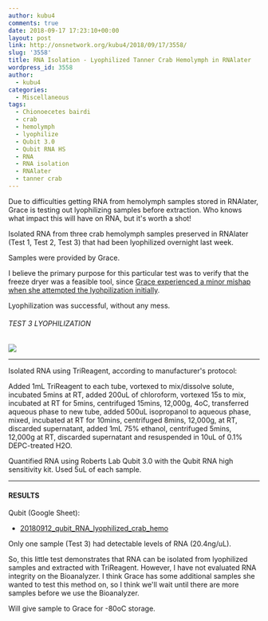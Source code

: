 ```yaml
---
author: kubu4
comments: true
date: 2018-09-17 17:23:10+00:00
layout: post
link: http://onsnetwork.org/kubu4/2018/09/17/3558/
slug: '3558'
title: RNA Isolation - Lyophilized Tanner Crab Hemolymph in RNAlater
wordpress_id: 3558
author:
  - kubu4
categories:
  - Miscellaneous
tags:
  - Chionoecetes bairdi
  - crab
  - hemolymph
  - lyophilize
  - Qubit 3.0
  - Qubit RNA HS
  - RNA
  - RNA isolation
  - RNAlater
  - tanner crab
---
```


Due to difficulties getting RNA from hemolymph samples stored in RNAlater, Grace is testing out lyophilizing samples before extraction. Who knows what impact this will have on RNA, but it's worth a shot!

Isolated RNA from three crab hemolymph samples preserved in RNAlater (Test 1, Test 2, Test 3) that had been lyophilized overnight last week.

Samples were provided by Grace.

I believe the primary purpose for this particular test was to verify that the freeze dryer was a feasible tool, since [Grace experienced a minor mishap when she attempted the lyohpilization initially](https://genefish.wordpress.com/2018/09/11/graces-notebook-samples-in-lyophilizer-got-all-over-the-place/).

Lyophilization was successful, without any mess.



###### TEST 3 LYOPHILIZATION



![](http://owl.fish.washington.edu/Athaliana/20180917_lyophilized_crab_hemo.jpg)



* * *



Isolated RNA using TriReagent, according to manufacturer's protocol:

Added 1mL TriReagent to each tube, vortexed to mix/dissolve solute, incubated 5mins at RT, added 200uL of chloroform, vortexed 15s to mix, incubated at RT for 5mins, centrifuged 15mins, 12,000g, 4oC, transferred aqueous phase to new tube, added 500uL isopropanol to aqueous phase, mixed, incubated at RT for 10mins, centrifuged 8mins, 12,000g, at RT, discarded supernatant, added 1mL 75% ethanol, centrifuged 5mins, 12,000g at RT, discarded supernatant and resuspended in 10uL of 0.1% DEPC-treated H2O.

Quantified RNA using Roberts Lab Qubit 3.0 with the Qubit RNA high sensitivity kit. Used 5uL of each sample.



* * *





#### RESULTS



Qubit (Google Sheet):





  * [20180912_qubit_RNA_lyophilized_crab_hemo](https://docs.google.com/spreadsheets/d/1eNshxAyRADiOWu1o0Z1ayVpT6PMCM2mvQGhP9_bs82w/edit?usp=sharing)



Only one sample (Test 3) had detectable levels of RNA (20.4ng/uL).

So, this little test demonstrates that RNA can be isolated from lyophilized samples and extracted with TriReagent. However, I have not evaluated RNA integrity on the Bioanalyzer. I think Grace has some additional samples she wanted to test this method on, so I think we'll wait until there are more samples before we use the Bioanalyzer.

Will give sample to Grace for -80oC storage.
